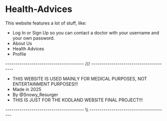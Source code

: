 # Health-Advices
This website features a lot of stuff, like:
- Log In or Sign Up so you can contact a doctor with your username and your own password.
- About Us
- Health Advices
- Profile


--------------------------------------- /// ---------------------------------------
- THIS WEBSITE IS USED MAINLY FOR MEDICAL PURPOSES, NOT ENTERTAINMENT PURPOSES!!!
- Made in 2025
- By @Snowy_Resurger
- THIS IS JUST FOR THE KODLAND WEBSITE FINAL PROJECT!!!

--------------------------------------- \\\ ---------------------------------------
